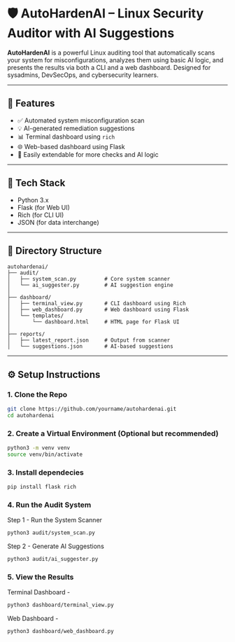 # 🛡️ AutoHardenAI – Linux Security Auditor with AI Suggestions

**AutoHardenAI** is a powerful Linux auditing tool that automatically scans your system for misconfigurations, analyzes them using basic AI logic, and presents the results via both a CLI and a web dashboard. Designed for sysadmins, DevSecOps, and cybersecurity learners.

---

## 🚀 Features

- ✅ Automated system misconfiguration scan
- 💡 AI-generated remediation suggestions
- 📊 Terminal dashboard using `rich`
- 🌐 Web-based dashboard using Flask
- 🧠 Easily extendable for more checks and AI logic

---

## 🧰 Tech Stack

- Python 3.x
- Flask (for Web UI)
- Rich (for CLI UI)
- JSON (for data interchange)

---

## 📁 Directory Structure

```
autohardenai/
├── audit/
│   ├── system_scan.py         # Core system scanner
│   └── ai_suggester.py        # AI suggestion engine
│
├── dashboard/
│   ├── terminal_view.py       # CLI dashboard using Rich
│   ├── web_dashboard.py       # Web dashboard using Flask
│   └── templates/
│       └── dashboard.html     # HTML page for Flask UI
│
├── reports/
│   ├── latest_report.json     # Output from scanner
│   └── suggestions.json       # AI-based suggestions
```



---

## ⚙️ Setup Instructions

### 1. Clone the Repo

```bash
git clone https://github.com/yourname/autohardenai.git
cd autohardenai
```
### 2. Create a Virtual Environment (Optional but recommended)

```bash
python3 -m venv venv
source venv/bin/activate
```

### 3. Install dependecies

```bash
pip install flask rich
```

### 4. Run the Audit System

Step 1 - Run the System Scanner

```bash
python3 audit/system_scan.py
```

Step 2 - Generate AI Suggestions

```bash
python3 audit/ai_suggester.py
```

### 5. View the Results

Terminal Dashboard -

```bash
python3 dashboard/terminal_view.py
```

Web Dashboard -

```bash
python3 dashboard/web_dashboard.py
```

